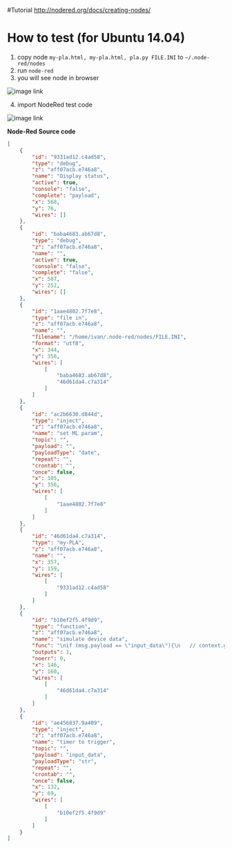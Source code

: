 #Tutorial
http://nodered.org/docs/creating-nodes/

# How to test (for Ubuntu 14.04)
1. copy node `my-pla.html, my-pla.html, pla.py FILE.INI` to `~/.node-red/nodes`
2. run `node-red`
3. you will see node in browser

![image link](https://github.com/ivan0124/my-study/blob/master/NodeRed_PLA/image/NodeRed_PLA_20160822.png)

4. import NodeRed test code

![image link](https://github.com/ivan0124/my-study/blob/master/NodeRed_PLA/image/NodeRed_PLA_20160822_1.png)

**Node-Red Source code**
```json
[
	{
		"id": "9331ad12.c4ad58",
		"type": "debug",
		"z": "aff07acb.e746a8",
		"name": "Display status",
		"active": true,
		"console": "false",
		"complete": "payload",
		"x": 568,
		"y": 76,
		"wires": []
	},
	{
		"id": "baba4683.ab67d8",
		"type": "debug",
		"z": "aff07acb.e746a8",
		"name": "",
		"active": true,
		"console": "false",
		"complete": "false",
		"x": 587,
		"y": 252,
		"wires": []
	},
	{
		"id": "1aae4802.7f7e8",
		"type": "file in",
		"z": "aff07acb.e746a8",
		"name": "",
		"filename": "/home/ivan/.node-red/nodes/FILE.INI",
		"format": "utf8",
		"x": 344,
		"y": 356,
		"wires": [
			[
				"baba4683.ab67d8",
				"46d61da4.c7a314"
			]
		]
	},
	{
		"id": "ac2b6630.d844d",
		"type": "inject",
		"z": "aff07acb.e746a8",
		"name": "set ML param",
		"topic": "",
		"payload": "",
		"payloadType": "date",
		"repeat": "",
		"crontab": "",
		"once": false,
		"x": 105,
		"y": 356,
		"wires": [
			[
				"1aae4802.7f7e8"
			]
		]
	},
	{
		"id": "46d61da4.c7a314",
		"type": "my-PLA",
		"z": "aff07acb.e746a8",
		"name": "",
		"x": 357,
		"y": 159,
		"wires": [
			[
				"9331ad12.c4ad58"
			]
		]
	},
	{
		"id": "b10ef2f5.4f9d9",
		"type": "function",
		"z": "aff07acb.e746a8",
		"name": "simulate device data",
		"func": "\nif (msg.payload == \"input_data\"){\n   // context.global.input_T=0;\n   // context.global.input_H=0;\n    \n    if (typeof context.global.input_T == 'undefined'){\n        context.global.input_T = 0;\n    }\n    \n    if (typeof context.global.input_H == 'undefined'){\n        context.global.input_H = 0;\n    }\n    \n    //input_T\n    if (context.global.input_T > 100){\n        context.global.input_T = 0\n    }\n    else{\n        context.global.input_T += 5;\n    }\n    //input_H    \n    if (context.global.input_H > 100){\n        context.global.input_H = 0\n    }\n    else{\n        context.global.input_H += 10;\n    }\n    \n    msg.payload=context.global.input_T + \",\" + context.global.input_H\n}\nreturn msg;",
		"outputs": 1,
		"noerr": 0,
		"x": 146,
		"y": 160,
		"wires": [
			[
				"46d61da4.c7a314"
			]
		]
	},
	{
		"id": "ae456837.9a409",
		"type": "inject",
		"z": "aff07acb.e746a8",
		"name": "timer to trigger",
		"topic": "",
		"payload": "input_data",
		"payloadType": "str",
		"repeat": "",
		"crontab": "",
		"once": false,
		"x": 132,
		"y": 69,
		"wires": [
			[
				"b10ef2f5.4f9d9"
			]
		]
	}
]
```


